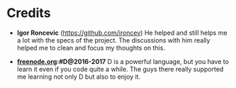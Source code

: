 # Credits

* **Igor Roncevic** (https://github.com/ironcev)
He helped and still helps me a lot with the specs of the project. The discussions with him really helped me to clean and focus my thoughts on this.

* **[freenode.org](https://webchat.freenode.net):#D@2016-2017**
D is a powerful language, but you have to learn it even if you code quite a while.
The guys there really supported me learning not only D but also to enjoy it.
